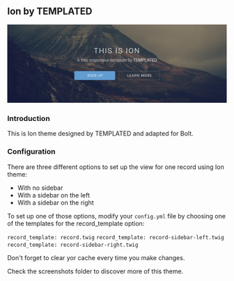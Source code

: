 ## Ion by TEMPLATED

![Preview](screenshots/screenshot7.png)

### Introduction

This is Ion theme designed by TEMPLATED and adapted for Bolt.

### Configuration

There are three different options to set up the view for one record using Ion theme:

- With no sidebar
- With a sidebar on the left
- With a sidebar on the right

To set up one of those options, modify your `config.yml` file by choosing one of the templates for the record_template option:

`record_template: record.twig`
`record_template: record-sidebar-left.twig`
`record_template: record-sidebar-right.twig `

Don't forget to clear yor cache every time you make changes.

Check the screenshots folder to discover more of this theme.
